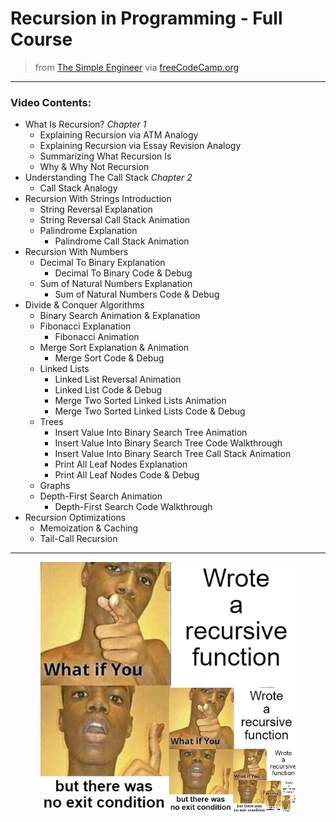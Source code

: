# Recursion in Programming - Full Course

> from [The Simple Engineer](https://youtube.com/TheSimpleEngineer) via [freeCodeCamp.org](https://www.freecodecamp.org/)

---

### Video Contents:

- What Is Recursion? *Chapter 1*
    - Explaining Recursion via ATM Analogy
    - Explaining Recursion via Essay Revision Analogy
    - Summarizing What Recursion Is
    - Why & Why Not Recursion
- Understanding The Call Stack *Chapter 2*
    - Call Stack Analogy
- Recursion With Strings Introduction 
    - String Reversal Explanation
    - String Reversal Call Stack Animation
    - Palindrome Explanation
        - Palindrome Call Stack Animation
- Recursion With Numbers
    - Decimal To Binary Explanation
        - Decimal To Binary Code & Debug
    - Sum of Natural Numbers Explanation
        - Sum of Natural Numbers Code & Debug
- Divide & Conquer Algorithms
    - Binary Search Animation & Explanation
    - Fibonacci Explanation
        - Fibonacci Animation
    - Merge Sort Explanation & Animation
        - Merge Sort Code & Debug
    - Linked Lists
        - Linked List Reversal Animation
        - Linked List Code & Debug
        - Merge Two Sorted Linked Lists Animation
        - Merge Two Sorted Linked Lists Code & Debug
    - Trees
        - Insert Value Into Binary Search Tree Animation
        - Insert Value Into Binary Search Tree Code Walkthrough
        - Insert Value Into Binary Search Tree Call Stack Animation
        - Print All Leaf Nodes Explanation
        - Print All Leaf Nodes Code & Debug
    - Graphs
    - Depth-First Search Animation
        - Depth-First Search Code Walkthrough
- Recursion Optimizations
    - Memoization & Caching
    - Tail-Call Recursion

---
<p align="center">
<img src="https://raw.githubusercontent.com/SJROHRXD/ReReReCursion/master/recursionnn.png" height="400" >
</p>



